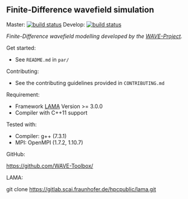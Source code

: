 ## Finite-Difference wavefield simulation

Master:  [![build status](https://git.scc.kit.edu/WAVE/FDSimulation_LAMA/badges/master/build.svg)](https://git.scc.kit.edu/WAVE/FDSimulation_LAMA/commits/master)
 Develop: [![build status](https://git.scc.kit.edu/WAVE/FDSimulation_LAMA/badges/develop/build.svg)](https://git.scc.kit.edu/WAVE/FDSimulation_LAMA/commits/develop)

*Finite-Difference wavefield modelling developed by the [WAVE-Project](http://wave-toolbox.org).*

Get started:
- See `README.md` in `par/`

Contributing:
- See the contributing guidelines provided in `CONTRIBUTING.md`

Requirement:
- Framework [LAMA](https://www.libama.org) Version >= 3.0.0
- Compiler with C++11 support

Tested with:
- Compiler: g++ (7.3.1)
- MPI: OpenMPI (1.7.2, 1.10.7)

GitHub:

https://github.com/WAVE-Toolbox/

LAMA:

git clone https://gitlab.scai.fraunhofer.de/hpcpublic/lama.git
